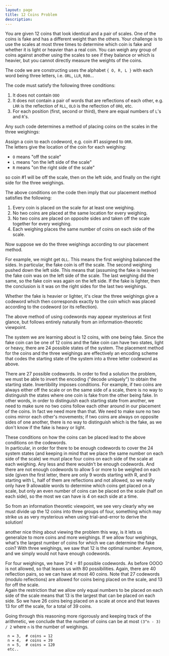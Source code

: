 ```yaml
---
layout: page
title: 12 Coins Problem
description:
---
```


You are given 12 coins that look identical and a pair of scales.
One of the coins is fake and has a different weight than the others.  Your challenge 
is to use the scales at most three times to determine which coin is fake and whether it 
is light or heavier than a real coin.  You can weigh any group of coins against 
another using the scales to see if they balance or which is heavier, but you cannot 
directly measure the weights of the coins.
    
The code we are constructing uses the alphabet `{ O, R, L }` with each word being 
    three letters, i.e. `ORL`, `LLR`, `R00`...

The code must satisfy the following three conditions:

1. It does not contain `OOO`
2. It does not contain a pair of words that are reflections of each other, e.g. 
   `LRR` is the reflection of `RLL`, `OLO` is the reflection of `ORO`, etc.
3. For each position (first, second or third), there are equal numbers of `L`'s and `R`'s.


Any such code determines a method of placing coins on the scales in the three 
weighings: 

Assign a coin to each codeword, e.g. coin #1 assigned to `ORR`.  
The letters give the location of the coin for each weighing: 

   - `O` means "off the scale"
   - `L` means "on the left side of the scale"
   - `R` means "on the right side of the scale"
   
so coin #1 will be off the scale, then on the left side, and finally on the right 
side for the three weighings.  

The above conditions on the code then imply that our placement method satisfies the 
following:
 
1. Every coin is placed on the scale for at least one weighing.
2. No two coins are placed at the same location for every weighing.
3. No two coins are placed on opposite sides and taken off the scale together
   for every weighing.
4. Each weighing places the same number of coins on each side of the scale.

Now suppose we do the three weighings according to our placement method.

For example, we might get `OLL`.  This means the first weighing balanced the sides.
In particular, the fake coin is off the scale.  The second weighing pushed down 
the left side.  This means that (assuming the fake is heavier) the fake coin was 
on the left side of the scale.  The last weighing did the same, so the fake coin was
again on the left side.  If the fake is lighter, then the conclusion is it was 
on the right sides for the last two weighings.

Whether the fake is heavier or lighter, it's clear the three weighings give a 
codeword which then corresponds exactly to the coin which was placed according 
to the codeword (or its reflection).  


The above method of using codewords may appear mysterious at first glance, but follows 
entirely naturally from an information-theoretic viewpoint.

The system we are learning about is 12 coins, with one being fake.  Since the fake coin 
can be one of 12 coins and the fake coin can have two states, light or heavy, there are 
24 possible states of the system.  The placement method for the coins and the three 
weighings are effectively an encoding scheme that codes the starting state of the system 
into a three letter codeword as above.  

There are 27 possible codewords.  In order to find a solution the problem, we must be able 
to invert the encoding ("decode uniquely") to obtain the starting state.  Invertibility imposes 
conditions.   For example, if two coins are always either off the scale
or on the same side of a scale, there is no way to distinguish the states where one coin is fake 
from the other being fake.  In other words, in order to distinguish each starting state from another, 
we need to make sure no two coins follow each other around in our placement of the coins.  In fact 
we need more than that.  We need to make sure no two coins mirror each other's movements; if two 
coins are always on opposite sides of one another, there is no way to distinguish which is the fake, 
as we don't know if the fake is heavy or light.  

These conditions on how the coins can be placed lead to the above conditions on the codewords.  
In particular, in order for there to be enough codewords to cover the 24 system states (and keeping 
in mind that we place the same number on each side of the scale) we must place four coins on each side 
of the scale at each weighing.  Any less and there wouldn't be enough codewords.  And there are not 
enough codewords to allow 5 or more to be weighed on each side (given the first letter, there are only 
9 words starting with R, and 9 starting with L, half of them are reflections and not allowed, so we really 
only have 9 allowable words to determine which coins get placed on a scale, but only an even number of 
coins can be placed on the scale (half on each side), so the most we can have is 4 on each side at a time.

So from an information theoretic viewpoint, we see very clearly why we must divide up the 12 coins into 
three groups of four, something which may strike us as very mysterious when using trial-and-error to 
derive the solution!

 another nice thing about viewing the problem this way, is it lets us generalize to more coins and more 
 weighings.  If we allow four weighings, what's the largest number of coins for which we can determine 
 the fake coin?  With three weighings, we saw that 12 is the optimal number.  Anymore, and we simply 
 would not have enough codewords.  
 
 For four weighings, we have 3^4 = 81 possible codewords.  As before OOOO is not allowed, so that leaves 
 us with 80 possibilities.  Again, there are 40 reflection pairs, so we can have at most 40 coins.  Note 
 that 27 codewords (modulo reflections) are allowed for coins being placed on the scale, and 13 for off the scale.   
 Again the restriction that we allow only equal numbers to be placed on each side of the scale means that 
 13 is the largest that can be placed on each side.  So we have 26 coins being placed on a scale at once 
 and that leaves 13 for off the scale, for a total of 39 coins.
 
 Going through this reasoning more rigorously and keeping track of the arithmetic, we conclude that
 the number of coins can be at most `(3^n - 3) / 2` where `n` is the number of weighings.  
 
     n = 3,  # coins = 12
     n = 4,  # coins = 39
     n = 5,  # coins = 120
     etc..
  

